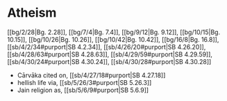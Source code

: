 # Atheism

[[bg/2/28|Bg. 2.28]], [[bg/7/4|Bg. 7.4]], [[bg/9/12|Bg. 9.12]], [[bg/10/15|Bg. 10.15]], [[bg/10/26|Bg. 10.26]], [[bg/10/42|Bg. 10.42]], [[bg/16/8|Bg. 16.8]], [[sb/4/2/34#purport|SB 4.2.34]], [[sb/4/26/20#purport|SB 4.26.20]], [[sb/4/28/63#purport|SB 4.28.63]], [[sb/4/29/59#purport|SB 4.29.59]], [[sb/4/30/24#purport|SB 4.30.24]], [[sb/4/30/28#purport|SB 4.30.28]]

* Cārvāka cited on, [[sb/4/27/18#purport|SB 4.27.18]]
* hellish life via, [[sb/5/26/3#purport|SB 5.26.3]]
* Jain religion as, [[sb/5/6/9#purport|SB 5.6.9]]
